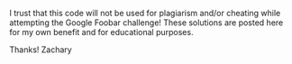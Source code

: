 I trust that this code will not be used for plagiarism and/or cheating while attempting the Google Foobar challenge!
These solutions are posted here for my own benefit and for educational purposes.

Thanks!
Zachary
